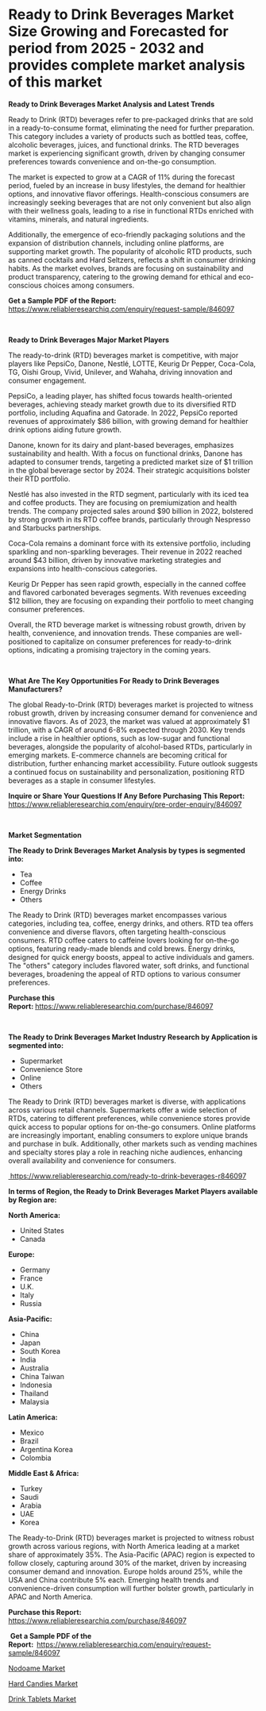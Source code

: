 <p><h1>Ready to Drink Beverages Market Size Growing and Forecasted for period from 2025 - 2032 and provides complete market analysis of this market</h1></p><p><strong>Ready to Drink Beverages Market Analysis and Latest Trends</strong></p>
<p><p>Ready to Drink (RTD) beverages refer to pre-packaged drinks that are sold in a ready-to-consume format, eliminating the need for further preparation. This category includes a variety of products such as bottled teas, coffee, alcoholic beverages, juices, and functional drinks. The RTD beverages market is experiencing significant growth, driven by changing consumer preferences towards convenience and on-the-go consumption.</p><p>The market is expected to grow at a CAGR of 11% during the forecast period, fueled by an increase in busy lifestyles, the demand for healthier options, and innovative flavor offerings. Health-conscious consumers are increasingly seeking beverages that are not only convenient but also align with their wellness goals, leading to a rise in functional RTDs enriched with vitamins, minerals, and natural ingredients.</p><p>Additionally, the emergence of eco-friendly packaging solutions and the expansion of distribution channels, including online platforms, are supporting market growth. The popularity of alcoholic RTD products, such as canned cocktails and Hard Seltzers, reflects a shift in consumer drinking habits. As the market evolves, brands are focusing on sustainability and product transparency, catering to the growing demand for ethical and eco-conscious choices among consumers.</p></p>
<p><strong>Get a Sample PDF of the Report:&nbsp;</strong> <a href="https://www.reliableresearchiq.com/enquiry/request-sample/846097?utm_campaign=1834&utm_medium=2&utm_source=Github&utm_content=ia&utm_term=14022025&utm_id=ready-to-drink-beverages">https://www.reliableresearchiq.com/enquiry/request-sample/846097</a></p>
<p>&nbsp;</p>
<p><strong>Ready to Drink Beverages Major Market Players</strong></p>
<p><p>The ready-to-drink (RTD) beverages market is competitive, with major players like PepsiCo, Danone, Nestlé, LOTTE, Keurig Dr Pepper, Coca-Cola, TG, Oishi Group, Vivid, Unilever, and Wahaha, driving innovation and consumer engagement.</p><p>PepsiCo, a leading player, has shifted focus towards health-oriented beverages, achieving steady market growth due to its diversified RTD portfolio, including Aquafina and Gatorade. In 2022, PepsiCo reported revenues of approximately $86 billion, with growing demand for healthier drink options aiding future growth.</p><p>Danone, known for its dairy and plant-based beverages, emphasizes sustainability and health. With a focus on functional drinks, Danone has adapted to consumer trends, targeting a predicted market size of $1 trillion in the global beverage sector by 2024. Their strategic acquisitions bolster their RTD portfolio.</p><p>Nestlé has also invested in the RTD segment, particularly with its iced tea and coffee products. They are focusing on premiumization and health trends. The company projected sales around $90 billion in 2022, bolstered by strong growth in its RTD coffee brands, particularly through Nespresso and Starbucks partnerships.</p><p>Coca-Cola remains a dominant force with its extensive portfolio, including sparkling and non-sparkling beverages. Their revenue in 2022 reached around $43 billion, driven by innovative marketing strategies and expansions into health-conscious categories.</p><p>Keurig Dr Pepper has seen rapid growth, especially in the canned coffee and flavored carbonated beverages segments. With revenues exceeding $12 billion, they are focusing on expanding their portfolio to meet changing consumer preferences.</p><p>Overall, the RTD beverage market is witnessing robust growth, driven by health, convenience, and innovation trends. These companies are well-positioned to capitalize on consumer preferences for ready-to-drink options, indicating a promising trajectory in the coming years.</p></p>
<p>&nbsp;</p>
<p><strong>What Are The Key Opportunities For Ready to Drink Beverages Manufacturers?</strong></p>
<p><p>The global Ready-to-Drink (RTD) beverages market is projected to witness robust growth, driven by increasing consumer demand for convenience and innovative flavors. As of 2023, the market was valued at approximately $1 trillion, with a CAGR of around 6-8% expected through 2030. Key trends include a rise in healthier options, such as low-sugar and functional beverages, alongside the popularity of alcohol-based RTDs, particularly in emerging markets. E-commerce channels are becoming critical for distribution, further enhancing market accessibility. Future outlook suggests a continued focus on sustainability and personalization, positioning RTD beverages as a staple in consumer lifestyles.</p></p>
<p><strong>Inquire or Share Your Questions If Any Before Purchasing This Report:</strong> <a href="https://www.reliableresearchiq.com/enquiry/pre-order-enquiry/846097?utm_campaign=1834&utm_medium=2&utm_source=Github&utm_content=ia&utm_term=14022025&utm_id=ready-to-drink-beverages">https://www.reliableresearchiq.com/enquiry/pre-order-enquiry/846097</a></p>
<p>&nbsp;</p>
<p><strong>Market Segmentation</strong></p>
<p><strong>The Ready to Drink Beverages Market Analysis by types is segmented into:</strong></p>
<p><ul><li>Tea</li><li>Coffee</li><li>Energy Drinks</li><li>Others</li></ul></p>
<p><p>The Ready to Drink (RTD) beverages market encompasses various categories, including tea, coffee, energy drinks, and others. RTD tea offers convenience and diverse flavors, often targeting health-conscious consumers. RTD coffee caters to caffeine lovers looking for on-the-go options, featuring ready-made blends and cold brews. Energy drinks, designed for quick energy boosts, appeal to active individuals and gamers. The "others" category includes flavored water, soft drinks, and functional beverages, broadening the appeal of RTD options to various consumer preferences.</p></p>
<p><strong>Purchase this Report:&nbsp;</strong><a href="https://www.reliableresearchiq.com/purchase/846097?utm_campaign=1834&utm_medium=2&utm_source=Github&utm_content=ia&utm_term=14022025&utm_id=ready-to-drink-beverages">https://www.reliableresearchiq.com/purchase/846097</a></p>
<p>&nbsp;</p>
<p><strong>The Ready to Drink Beverages Market Industry Research by Application is segmented into:</strong></p>
<p><ul><li>Supermarket</li><li>Convenience Store</li><li>Online</li><li>Others</li></ul></p>
<p><p>The Ready to Drink (RTD) beverages market is diverse, with applications across various retail channels. Supermarkets offer a wide selection of RTDs, catering to different preferences, while convenience stores provide quick access to popular options for on-the-go consumers. Online platforms are increasingly important, enabling consumers to explore unique brands and purchase in bulk. Additionally, other markets such as vending machines and specialty stores play a role in reaching niche audiences, enhancing overall availability and convenience for consumers.</p></p>
<p><a href="https://www.reliableresearchiq.com/ready-to-drink-beverages-r846097?utm_campaign=1834&utm_medium=2&utm_source=Github&utm_content=ia&utm_term=14022025&utm_id=ready-to-drink-beverages">&nbsp;https://www.reliableresearchiq.com/ready-to-drink-beverages-r846097</a></p>
<p><strong>In terms of Region, the Ready to Drink Beverages Market Players available by Region are:</strong></p>
<p>
    <p> <strong> North America: </strong>
        <ul>
            <li>United States</li>
            <li>Canada</li>
        </ul>
        </p> 
    <p> <strong> Europe: </strong>
        <ul>
            <li>Germany</li>
            <li>France</li>
            <li>U.K.</li>
            <li>Italy</li>
            <li>Russia</li>
        </ul>
        </p> 
    <p> <strong> Asia-Pacific: </strong>
        <ul>
            <li>China</li>
            <li>Japan</li>
            <li>South Korea</li>
            <li>India</li>
            <li>Australia</li>
            <li>China Taiwan</li>
            <li>Indonesia</li>
            <li>Thailand</li>
            <li>Malaysia</li>
        </ul>
        </p> 
    <p> <strong> Latin America: </strong>
        <ul>
            <li>Mexico</li>
            <li>Brazil</li>
            <li>Argentina Korea</li>
            <li>Colombia</li>
        </ul>
        </p> 
    <p> <strong> Middle East & Africa: </strong>
        <ul>
            <li>Turkey</li>
            <li>Saudi</li>
            <li>Arabia</li>
            <li>UAE</li>
            <li>Korea</li>
        </ul>
    </p>
    </p>
<p><p>The Ready-to-Drink (RTD) beverages market is projected to witness robust growth across various regions, with North America leading at a market share of approximately 35%. The Asia-Pacific (APAC) region is expected to follow closely, capturing around 30% of the market, driven by increasing consumer demand and innovation. Europe holds around 25%, while the USA and China contribute 5% each. Emerging health trends and convenience-driven consumption will further bolster growth, particularly in APAC and North America.</p></p>
<p><strong>Purchase this Report: </strong><a href="https://www.reliableresearchiq.com/purchase/846097?utm_campaign=1834&utm_medium=2&utm_source=Github&utm_content=ia&utm_term=14022025&utm_id=ready-to-drink-beverages">https://www.reliableresearchiq.com/purchase/846097</a></p>
<p>&nbsp;<strong>Get a Sample PDF of the Report:&nbsp;&nbsp;</strong><a href="https://www.reliableresearchiq.com/enquiry/request-sample/846097?utm_campaign=1834&utm_medium=2&utm_source=Github&utm_content=ia&utm_term=14022025&utm_id=ready-to-drink-beverages">https://www.reliableresearchiq.com/enquiry/request-sample/846097</a></p>
<p><strong></strong></p>
<p><p><a href="https://github.com/achuoheatly/Market-Research-Report-List-1/blob/main/nodoame-market.md?utm_campaign=1834&utm_medium=2&utm_source=Github&utm_content=ia&utm_term=14022025&utm_id=ready-to-drink-beverages">Nodoame Market</a></p><p><a href="https://github.com/storcweithzg/Market-Research-Report-List-1/blob/main/hard-candies-market.md?utm_campaign=1834&utm_medium=2&utm_source=Github&utm_content=ia&utm_term=14022025&utm_id=ready-to-drink-beverages">Hard Candies Market</a></p><p><a href="https://github.com/seibttullyjh/Market-Research-Report-List-1/blob/main/drink-tablets-market.md?utm_campaign=1834&utm_medium=2&utm_source=Github&utm_content=ia&utm_term=14022025&utm_id=ready-to-drink-beverages">Drink Tablets Market</a></p></p>